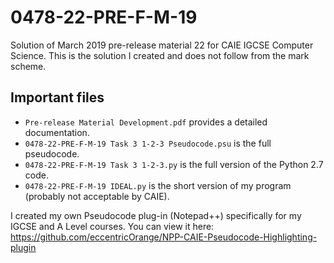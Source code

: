 # 0478-22-PRE-F-M-19
Solution of March 2019 pre-release material 22 for CAIE IGCSE Computer Science.
This is the solution I created and does not follow from the mark scheme.

## Important files
* `Pre-release Material Development.pdf` provides a detailed documentation.
* `0478-22-PRE-F-M-19 Task 3 1-2-3 Pseudocode.psu` is the full pseudocode.
* `0478-22-PRE-F-M-19 Task 3 1-2-3.py` is the full version of the Python 2.7 code.
* `0478-22-PRE-F-M-19 IDEAL.py` is the short version of my program (probably not acceptable by CAIE).

I created my own Pseudocode plug-in (Notepad++) specifically for my IGCSE and A Level courses. You can view it here: https://github.com/eccentricOrange/NPP-CAIE-Pseudocode-Highlighting-plugin
